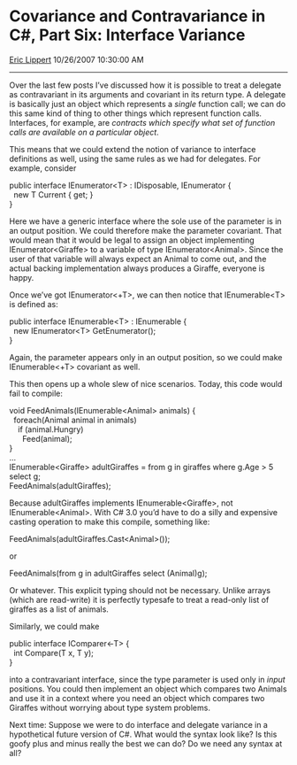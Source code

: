 # Covariance and Contravariance in C\#, Part Six: Interface Variance

[Eric Lippert](https://social.msdn.microsoft.com/profile/Eric%20Lippert) 10/26/2007 10:30:00 AM

-----

Over the last few posts I’ve discussed how it is possible to treat a delegate as contravariant in its arguments and covariant in its return type. A delegate is basically just an object which represents a *single* function call; we can do this same kind of thing to other things which represent function calls. Interfaces, for example, are *contracts which specify what set of function calls are available on a particular object*.

This means that we could extend the notion of variance to interface definitions as well, using the same rules as we had for delegates. For example, consider

 

public interface IEnumerator\<T\> : IDisposable, IEnumerator {  
  new T Current { get; }  
}

Here we have a generic interface where the sole use of the parameter is in an output position. We could therefore make the parameter covariant. That would mean that it would be legal to assign an object implementing IEnumerator\<Giraffe\> to a variable of type IEnumerator\<Animal\>. Since the user of that variable will always expect an Animal to come out, and the actual backing implementation always produces a Giraffe, everyone is happy.

Once we’ve got IEnumerator\<+T\>, we can then notice that IEnumerable\<T\> is defined as:

 

public interface IEnumerable\<T\> : IEnumerable {  
  new IEnumerator\<T\> GetEnumerator();  
}

Again, the parameter appears only in an output position, so we could make IEnumerable\<+T\> covariant as well.

This then opens up a whole slew of nice scenarios. Today, this code would fail to compile:

 

void FeedAnimals(IEnumerable\<Animal\> animals) {  
  foreach(Animal animal in animals)  
    if (animal.Hungry)  
      Feed(animal);  
}  
...  
IEnumerable\<Giraffe\> adultGiraffes = from g in giraffes where g.Age \> 5 select g;  
FeedAnimals(adultGiraffes);

Because adultGiraffes implements IEnumerable\<Giraffe\>, not IEnumerable\<Animal\>. With C\# 3.0 you’d have to do a silly and expensive casting operation to make this compile, something like:

 

FeedAnimals(adultGiraffes.Cast\<Animal\>());

or

 

FeedAnimals(from g in adultGiraffes select (Animal)g);

Or whatever. This explicit typing should not be necessary. Unlike arrays (which are read-write) it is perfectly typesafe to treat a read-only list of giraffes as a list of animals.

Similarly, we could make

 

public interface IComparer\<-T\> {  
  int Compare(T x, T y);  
}

into a contravariant interface, since the type parameter is used only in *input* positions. You could then implement an object which compares two Animals and use it in a context where you need an object which compares two Giraffes without worrying about type system problems.

Next time: Suppose we were to do interface and delegate variance in a hypothetical future version of C\#. What would the syntax look like? Is this goofy plus and minus really the best we can do? Do we need any syntax at all?

